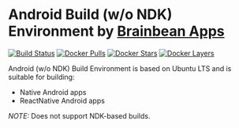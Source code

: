 # Android Build (w/o NDK) Environment by [Brainbean Apps](https://brainbeanapps.com)

[![Build Status](https://img.shields.io/docker/build/brainbeanapps/android-nondk-build-environment.svg)](https://hub.docker.com/r/brainbeanapps/android-nondk-build-environment)
[![Docker Pulls](https://img.shields.io/docker/pulls/brainbeanapps/android-nondk-build-environment.svg)](https://hub.docker.com/r/brainbeanapps/android-nondk-build-environment)
[![Docker Stars](https://img.shields.io/docker/stars/brainbeanapps/android-nondk-build-environment.svg)](https://hub.docker.com/r/brainbeanapps/android-nondk-build-environment)
[![Docker Layers](https://images.microbadger.com/badges/image/brainbeanapps/android-nondk-build-environment.svg)](https://microbadger.com/images/brainbeanapps/android-nondk-build-environment)

Android (w/o NDK) Build Environment is based on Ubuntu LTS and is suitable for building:

* Native Android apps
* ReactNative Android apps

*NOTE:* Does not support NDK-based builds.
